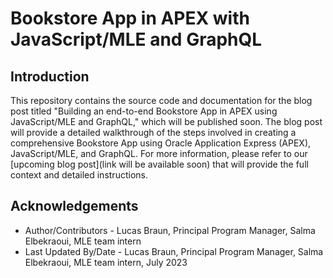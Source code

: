 # Bookstore App in APEX with JavaScript/MLE and GraphQL

## Introduction

This repository contains the source code and documentation for the blog post titled "Building an end-to-end Bookstore App in APEX using JavaScript/MLE and GraphQL," which will be published soon. The blog post will provide a detailed walkthrough of the steps involved in creating a comprehensive Bookstore App using Oracle Application Express (APEX), JavaScript/MLE, and GraphQL.
For more information, please refer to our [upcoming blog post](link will be available soon) that will provide the full context and detailed instructions.

## Acknowledgements

- Author/Contributors - Lucas Braun, Principal Program Manager, Salma Elbekraoui, MLE team intern
- Last Updated By/Date - Lucas Braun, Principal Program Manager, Salma Elbekraoui, MLE team intern, July 2023
